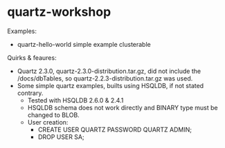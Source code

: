 # quartz-workshop

Examples:

* quartz-hello-world simple example clusterable

Quirks & feaures:

* Quartz 2.3.0, quartz-2.3.0-distribution.tar.gz, did not include the /docs/dbTables, so quartz-2.2.3-distribution.tar.gz was used.
* Some simple quartz examples, builts using HSQLDB, if not stated contrary.
    - Tested with HSQLDB 2.6.0 & 2.4.1
    - HSQLDB schema does not work directly and BINARY type must be changed to BLOB.
    - User creation:
        * CREATE USER QUARTZ PASSWORD QUARTZ ADMIN;
        * DROP USER SA;

